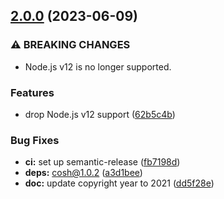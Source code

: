 ## [2.0.0](https://github.com/kenany/sech/compare/1.0.0...2.0.0) (2023-06-09)


### ⚠ BREAKING CHANGES

* Node.js v12 is no longer supported.

### Features

* drop Node.js v12 support ([62b5c4b](https://github.com/kenany/sech/commit/62b5c4b56d490a0bd865b8cee52a60d94a9c47d6))


### Bug Fixes

* **ci:** set up semantic-release ([fb7198d](https://github.com/kenany/sech/commit/fb7198d88557ca6b44b76b19ae1892652d5027ed))
* **deps:** cosh@1.0.2 ([a3d1bee](https://github.com/kenany/sech/commit/a3d1bee61ecdc747290763970ec971686b2b5889))
* **doc:** update copyright year to 2021 ([dd5f28e](https://github.com/kenany/sech/commit/dd5f28ec1d59a25773d4b5202bedd508aa9cadc2))
